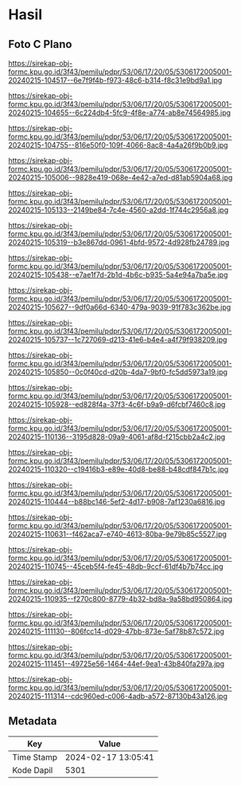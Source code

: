 # Hasil

## Foto C Plano

https://sirekap-obj-formc.kpu.go.id/3f43/pemilu/pdpr/53/06/17/20/05/5306172005001-20240215-104517--6e7f9f4b-f973-48c6-b314-f8c31e9bd9a1.jpg

https://sirekap-obj-formc.kpu.go.id/3f43/pemilu/pdpr/53/06/17/20/05/5306172005001-20240215-104655--6c224db4-5fc9-4f8e-a774-ab8e74564985.jpg

https://sirekap-obj-formc.kpu.go.id/3f43/pemilu/pdpr/53/06/17/20/05/5306172005001-20240215-104755--816e50f0-109f-4066-8ac8-4a4a26f9b0b9.jpg

https://sirekap-obj-formc.kpu.go.id/3f43/pemilu/pdpr/53/06/17/20/05/5306172005001-20240215-105006--9828e419-068e-4e42-a7ed-d81ab5904a68.jpg

https://sirekap-obj-formc.kpu.go.id/3f43/pemilu/pdpr/53/06/17/20/05/5306172005001-20240215-105133--2149be84-7c4e-4560-a2dd-1f744c2956a8.jpg

https://sirekap-obj-formc.kpu.go.id/3f43/pemilu/pdpr/53/06/17/20/05/5306172005001-20240215-105319--b3e867dd-0961-4bfd-9572-4d928fb24789.jpg

https://sirekap-obj-formc.kpu.go.id/3f43/pemilu/pdpr/53/06/17/20/05/5306172005001-20240215-105438--e7ae1f7d-2b1d-4b6c-b935-5a4e94a7ba5e.jpg

https://sirekap-obj-formc.kpu.go.id/3f43/pemilu/pdpr/53/06/17/20/05/5306172005001-20240215-105627--9df0a66d-6340-479a-9039-91f783c362be.jpg

https://sirekap-obj-formc.kpu.go.id/3f43/pemilu/pdpr/53/06/17/20/05/5306172005001-20240215-105737--1c727069-d213-41e6-b4e4-a4f79f938209.jpg

https://sirekap-obj-formc.kpu.go.id/3f43/pemilu/pdpr/53/06/17/20/05/5306172005001-20240215-105850--0c0f40cd-d20b-4da7-9bf0-fc5dd5973a19.jpg

https://sirekap-obj-formc.kpu.go.id/3f43/pemilu/pdpr/53/06/17/20/05/5306172005001-20240215-105928--ed828f4a-37f3-4c6f-b9a9-d6fcbf7460c8.jpg

https://sirekap-obj-formc.kpu.go.id/3f43/pemilu/pdpr/53/06/17/20/05/5306172005001-20240215-110136--3195d828-09a9-4061-af8d-f215cbb2a4c2.jpg

https://sirekap-obj-formc.kpu.go.id/3f43/pemilu/pdpr/53/06/17/20/05/5306172005001-20240215-110320--c19416b3-e89e-40d8-be88-b48cdf847b1c.jpg

https://sirekap-obj-formc.kpu.go.id/3f43/pemilu/pdpr/53/06/17/20/05/5306172005001-20240215-110444--b88bc146-5ef2-4d17-b908-7af1230a6816.jpg

https://sirekap-obj-formc.kpu.go.id/3f43/pemilu/pdpr/53/06/17/20/05/5306172005001-20240215-110631--f462aca7-e740-4613-80ba-9e79b85c5527.jpg

https://sirekap-obj-formc.kpu.go.id/3f43/pemilu/pdpr/53/06/17/20/05/5306172005001-20240215-110745--45ceb5f4-fe45-48db-9ccf-61df4b7b74cc.jpg

https://sirekap-obj-formc.kpu.go.id/3f43/pemilu/pdpr/53/06/17/20/05/5306172005001-20240215-110935--f270c800-8779-4b32-bd8a-9a58bd950864.jpg

https://sirekap-obj-formc.kpu.go.id/3f43/pemilu/pdpr/53/06/17/20/05/5306172005001-20240215-111130--806fcc14-d029-47bb-873e-5af78b87c572.jpg

https://sirekap-obj-formc.kpu.go.id/3f43/pemilu/pdpr/53/06/17/20/05/5306172005001-20240215-111451--49725e56-1464-44ef-9ea1-43b840fa297a.jpg

https://sirekap-obj-formc.kpu.go.id/3f43/pemilu/pdpr/53/06/17/20/05/5306172005001-20240215-111314--cdc960ed-c006-4adb-a572-87130b43a126.jpg


## Metadata

| Key        | Value               |
| ---------- | ------------------- |
| Time Stamp | 2024-02-17 13:05:41 |
| Kode Dapil | 5301                |



